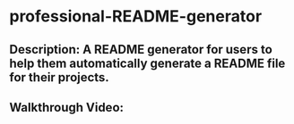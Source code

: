 # professional-README-generator

## <link src= "https://github.com/courtcoder/professional-README-generator">

## Description: A README generator for users to help them automatically generate a README file for their projects. 

## Walkthrough Video: <link src= "https://drive.google.com/file/d/1gX9cTQ88f_Mm_lzGb3j7gmznA-jQ8-RG/view">